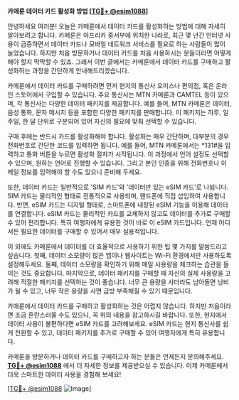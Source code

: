 **카메룬 데이터 카드 활성화 방법 [[TG💪+ @esim1088](https://t.me/s/esim1088)]**

안녕하세요 여러분! 오늘은 카메룬에서 데이터 카드를 활성화하는 방법에 대해 자세히 알아보려고 합니다. 카메룬은 아프리카 중서부에 위치한 나라로, 최근 몇 년간 인터넷 사용이 급증하면서 데이터 카드나 모바일 네트워크 서비스를 필요로 하는 사람들이 많이 늘었습니다. 하지만 처음 방문하거나 데이터 카드를 처음 사용하시는 분들이라면 어떻게 해야 할지 막막할 수 있죠. 그래서 이번 글에서는 카메룬에서 데이터 카드를 구매하고 활성화하는 과정을 간단하게 안내해드리겠습니다.

카메룬에서 데이터 카드를 구매하려면 먼저 현지의 통신사 오피스나 편의점, 혹은 온라인 스토어에서 구입할 수 있습니다. 주요 통신사는 MTN 카메룬과 CAMTEL 등이 있으며, 각 통신사는 다양한 데이터 패키지를 제공합니다. 예를 들어, MTN 카메룬은 데이터, 음성 통화, 문자 메시지 등을 포함한 다양한 패키지를 판매합니다. 이 패키지는 하루, 일주일, 한 달 단위로 구분되어 있어 자신의 필요에 맞춰 선택할 수 있습니다.

구매 후에는 반드시 카드를 활성화해야 합니다. 활성화는 매우 간단하며, 대부분의 경우 전화번호로 간단한 코드를 입력하면 됩니다. 예를 들어, MTN 카메룬에서는 *131#을 입력하고 통화 버튼을 누르면 활성화 절차가 시작됩니다. 이 과정에서 언어 설정도 선택할 수 있으며, 원하는 언어로 진행할 수 있습니다. 그리고 본인 인증을 위해 전화번호나 이메일 정보를 입력해야 할 수도 있으니 준비해 두세요.

또한, 데이터 카드는 일반적으로 'SIM 카드'와 '데이터만 있는 eSIM 카드'로 나뉩니다. SIM 카드는 물리적인 형태로 전통적으로 사용되며, 핸드폰에 직접 삽입하여 사용합니다. 반면, eSIM 카드는 디지털 형태로, 스마트폰에 내장된 eSIM 기능을 이용해 데이터를 연결합니다. eSIM 카드는 물리적인 카드를 교체하지 않고도 데이터를 추가로 구매할 수 있어 편리합니다. 특히 여행자에게 유용한 것이 바로 이 eSIM 카드입니다. 언제 어디서든 필요한 데이터를 구매할 수 있어서 매우 실용적입니다.

이 외에도 카메룬에서 데이터를 더 효율적으로 사용하기 위한 팁 몇 가지를 말씀드리고 싶습니다. 첫째, 데이터 소모량이 많은 앱이나 웹사이트는 Wi-Fi 환경에서만 사용하도록 설정해두세요. 둘째, 데이터 소모량을 확인하기 위해 매일 사용량을 체크하는 습관을 들이는 것도 중요합니다. 마지막으로, 데이터 패키지를 구매할 때 자신의 실제 사용량을 고려해 적절한 패키지를 선택하는 것이 좋습니다. 너무 큰 용량을 사더라도 남아돌면 낭비가 될 수 있고, 너무 작은 용량을 사면 금방 부족해질 수 있기 때문입니다.

카메룬에서 데이터 카드를 구매하고 활성화하는 것은 어렵지 않습니다. 하지만 처음이라면 조금 혼란스러울 수도 있으니, 꼭 위의 내용을 참고하시길 바랍니다. 또한, 현지에서 데이터 사용이 불편하다면 eSIM 카드를 고려해보세요. eSIM 카드는 현지 통신사를 쉽게 전환할 수 있고, 데이터 패키지를 추가로 구매할 수 있어 여행자에게 특히 유용합니다.

카메룬을 방문하거나 데이터 카드를 구매하고자 하는 분들은 언제든지 문의해주세요. **[TG💪+ @esim1088](https://t.me/s/esim1088)** 에서 더 자세한 정보를 제공받으실 수 있습니다. 이제 카메룬에서 더욱 스마트한 데이터 사용을 경험해 보세요!

[[TG💪+ @esim1088](https://t.me/s/esim1088) ![Image](https://i.postimg.cc/Y0z9fWf4/image.png)]